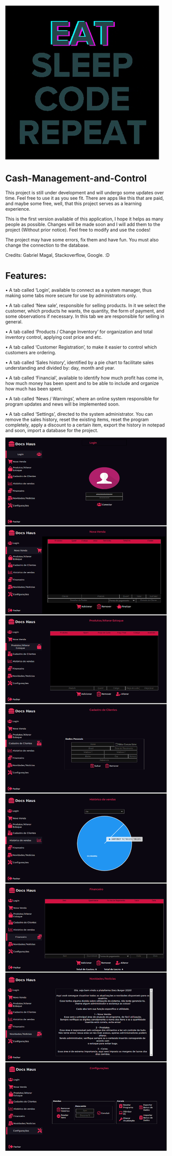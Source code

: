 ![0](https://github.com/gabrielmagal/Cash-Management-and-Control/blob/main/giphy.gif)

# Cash-Management-and-Control

This project is still under development and will undergo some updates over time. Feel free to use it as you see fit. There are apps like this that are paid, and maybe some free, well, that this project serves as a learning experience.

This is the first version available of this application, I hope it helps as many people as possible. Changes will be made soon and I will add them to the project (Without prior notice). Feel free to modify and use the codes!

The project may have some errors, fix them and have fun. You must also change the connection to the database.

Credits: Gabriel Magal, Stackoverflow, Google. :D

# Features:
• A tab called ‘Login’, available to connect as a system manager, thus making some tabs more secure for use by administrators only.

• A tab called ‘New sale’, responsible for selling products. In it we select the customer, which products he wants, the quantity, the form of payment, and some observations if necessary. In this tab we are responsible for selling in general.

• A tab called ‘Products / Change Inventory’ for organization and total inventory control, applying cost price and etc.

• A tab called ‘Customer Registration’, to make it easier to control which customers are ordering.

• A tab called ‘Sales history’, identified by a pie chart to facilitate sales understanding and divided by: day, month and year.

• A tab called ‘Financial’, available to identify how much profit has come in, how much money has been spent and to be able to include and organize how much has been spent.

• A tab called ‘News / Warnings’, where an online system responsible for program updates and news will be implemented soon.

• A tab called ‘Settings’, directed to the system administrator. You can remove the sales history, reset the existing items, reset the program completely, apply a discount to a certain item, export the history in notepad and soon, import a database for the project.

![1](https://github.com/gabrielmagal/Cash-Management-and-Control/blob/main/Screenshot_1.png)
![2](https://github.com/gabrielmagal/Cash-Management-and-Control/blob/main/Screenshot_2.png)
![3](https://github.com/gabrielmagal/Cash-Management-and-Control/blob/main/Screenshot_3.png)
![4](https://github.com/gabrielmagal/Cash-Management-and-Control/blob/main/Screenshot_4.png)
![5](https://github.com/gabrielmagal/Cash-Management-and-Control/blob/main/Screenshot_5.png)
![6](https://github.com/gabrielmagal/Cash-Management-and-Control/blob/main/Screenshot_6.png)
![7](https://github.com/gabrielmagal/Cash-Management-and-Control/blob/main/Screenshot_7.png)
![8](https://github.com/gabrielmagal/Cash-Management-and-Control/blob/main/Screenshot_8.png)
